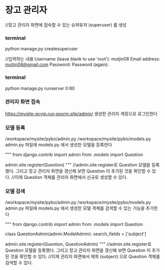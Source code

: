 # 장고 관리자
//장고 관리자 화면에 접속할 수 있는 슈퍼유저 (superuser) 를 생성
### terminal
python manage.py createsuperuser

//입력하는 내용
Username (leave blank to use 'root'): mutjin08
Email address: mutjin08@gmail.com
Password:
Password (again):

### terminal
python manage.py runserver 0:80


### 관리자 화면 접속
https://mysite-qcyjp.run.goorm.site/admin/
생성한 관리자 계정으로 로그인한다

### 모델 등록
/workspace/mysite/pybo/admin.py
/workspace/mysite/pybo/models.py
admin.py 파일에 models.py 에서 생성한 모델을 등록한다

"""
from django.contrib import admin
from .models import Question

admin.site.register(Question)
"""
//admin.site.register로 Question 모델을 등록했다. 그리고 장고 관리자 화면을 갱신해 보면 Question 이 추가된 것을 확인할 수 있다.
//이제 Question 객체를 관리자 화면에서 신규로 생성할 수 있다.

### 모델 검색
/workspace/mysite/pybo/admin.py
/workspace/mysite/pybo/models.py
admin.py 파일에 models.py 에서 생성한 모델 객체를 검색할 수 있는 기능을 추가한다

"""
from django.contrib import admin
from .models import Question

class QuestionAdmin(admin.ModelAdmin):
    search_fields = ['subject']

admin.site.register(Question, QuestionAdmin)
"""
//admin.site.register로 Question 모델을 등록했다. 그리고 장고 관리자 화면을 갱신해 보면 Question 이 추가된 것을 확인할 수 있다.
//이제 관리자 화면에서 제목 (subject) 으로 Question 객체를 검색할 수 있다.
